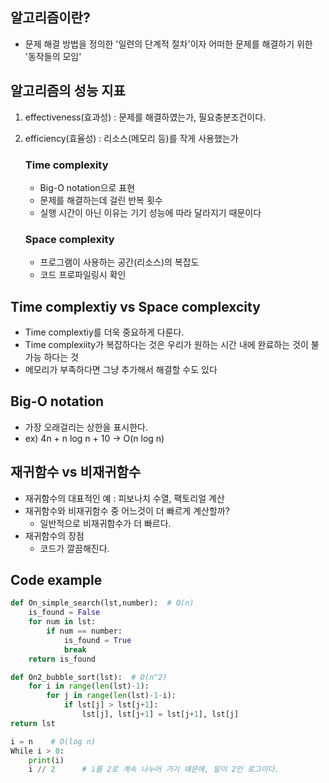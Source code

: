 ## 알고리즘이란?
- 문제 해결 방법을 정의한 '일련의 단계적 절차'이자 어떠한 문제를 해결하기 위한 '동작들의 모임'

## 알고리즘의 성능 지표
1. effectiveness(효과성) : 문제를 해결하였는가, 필요충분조건이다.
2. efficiency(효율성) : 리소스(메모리 등)를 작게 사용했는가

    ### Time complexity
    - Big-O notation으로 표현
    - 문제를 해결하는데 걸린 반복 횟수
    - 실행 시간이 아닌 이유는 기기 성능에 따라 달라지기 때문이다

    ### Space complexity
    - 프로그램이 사용하는 공간(리소스)의 복잡도
    - 코드 프로파일링시 확인

## Time complextiy vs Space complexcity
- Time complextiy를 더욱 중요하게 다룬다.
- Time complexiity가 복잡하다는 것은 우리가 원하는 시간 내에 완료하는 것이 불가능 하다는 것
- 메모리가 부족하다면 그냥 추가해서 해결할 수도 있다

## Big-O notation
- 가장 오래걸리는 상한을 표시한다.
- ex) 4n + n log n + 10 -> O(n log n)

## 재귀함수 vs 비재귀함수
- 재귀함수의 대표적인 예 : 피보나치 수열, 팩토리얼 계산
- 재귀함수와 비재귀함수 중 어느것이 더 빠르게 계산할까?
  - 일반적으로 비재귀함수가 더 빠르다.
- 재귀함수의 장점
  - 코드가 깔끔해진다. 

## Code example
```python
def On_simple_search(lst,number):  # O(n)
    is_found = False
    for num in lst:
        if num == number:
            is_found = True
            break
    return is_found
```

```python
def On2_bubble_sort(lst):  # O(n^2)
    for i in range(len(lst)-1):
        for j in range(len(lst)-1-i):
            if lst[j] > lst[j+1]:
                lst[j], lst[j+1] = lst[j+1], lst[j]
return lst
```
```python
i = n    # O(log n)
While i > 0:
    print(i)
    i // 2      # i를 2로 계속 나누어 가기 때문에, 밑이 2인 로그이다.
```